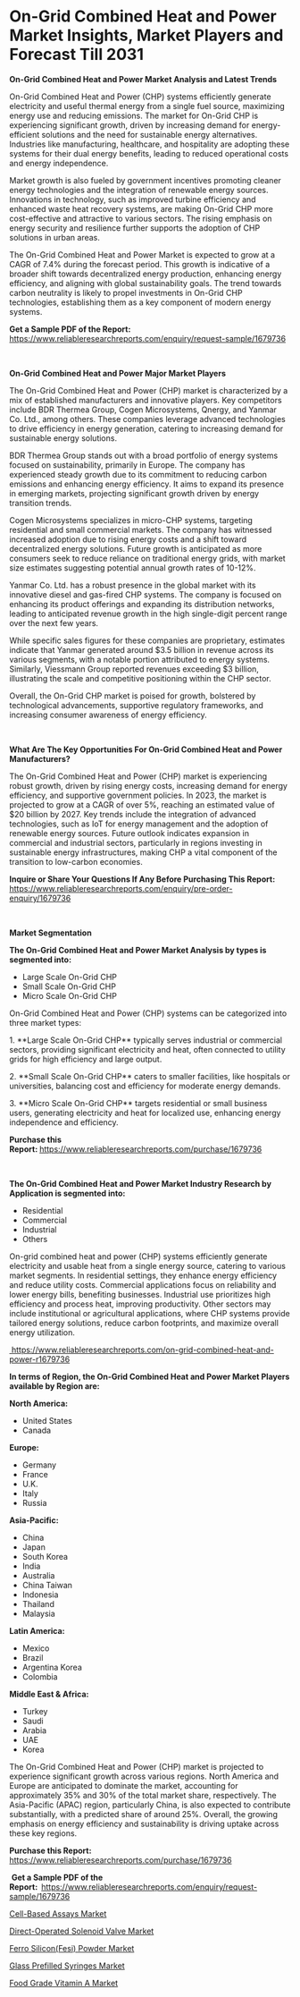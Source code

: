 <p><h1>On-Grid Combined Heat and Power Market Insights, Market Players and Forecast Till 2031</h1></p><p><strong>On-Grid Combined Heat and Power Market Analysis and Latest Trends</strong></p>
<p><p>On-Grid Combined Heat and Power (CHP) systems efficiently generate electricity and useful thermal energy from a single fuel source, maximizing energy use and reducing emissions. The market for On-Grid CHP is experiencing significant growth, driven by increasing demand for energy-efficient solutions and the need for sustainable energy alternatives. Industries like manufacturing, healthcare, and hospitality are adopting these systems for their dual energy benefits, leading to reduced operational costs and energy independence.</p><p>Market growth is also fueled by government incentives promoting cleaner energy technologies and the integration of renewable energy sources. Innovations in technology, such as improved turbine efficiency and enhanced waste heat recovery systems, are making On-Grid CHP more cost-effective and attractive to various sectors. The rising emphasis on energy security and resilience further supports the adoption of CHP solutions in urban areas.</p><p>The On-Grid Combined Heat and Power Market is expected to grow at a CAGR of 7.4% during the forecast period. This growth is indicative of a broader shift towards decentralized energy production, enhancing energy efficiency, and aligning with global sustainability goals. The trend towards carbon neutrality is likely to propel investments in On-Grid CHP technologies, establishing them as a key component of modern energy systems.</p></p>
<p><strong>Get a Sample PDF of the Report:&nbsp;</strong> <a href="https://www.reliableresearchreports.com/enquiry/request-sample/1679736?utm_campaign=9&utm_medium=2&utm_source=Github&utm_content=ia&utm_term=14102024&utm_id=on-grid-combined-heat-and-power">https://www.reliableresearchreports.com/enquiry/request-sample/1679736</a></p>
<p>&nbsp;</p>
<p><strong>On-Grid Combined Heat and Power Major Market Players</strong></p>
<p><p>The On-Grid Combined Heat and Power (CHP) market is characterized by a mix of established manufacturers and innovative players. Key competitors include BDR Thermea Group, Cogen Microsystems, Qnergy, and Yanmar Co. Ltd., among others. These companies leverage advanced technologies to drive efficiency in energy generation, catering to increasing demand for sustainable energy solutions.</p><p>BDR Thermea Group stands out with a broad portfolio of energy systems focused on sustainability, primarily in Europe. The company has experienced steady growth due to its commitment to reducing carbon emissions and enhancing energy efficiency. It aims to expand its presence in emerging markets, projecting significant growth driven by energy transition trends.</p><p>Cogen Microsystems specializes in micro-CHP systems, targeting residential and small commercial markets. The company has witnessed increased adoption due to rising energy costs and a shift toward decentralized energy solutions. Future growth is anticipated as more consumers seek to reduce reliance on traditional energy grids, with market size estimates suggesting potential annual growth rates of 10-12%.</p><p>Yanmar Co. Ltd. has a robust presence in the global market with its innovative diesel and gas-fired CHP systems. The company is focused on enhancing its product offerings and expanding its distribution networks, leading to anticipated revenue growth in the high single-digit percent range over the next few years.</p><p>While specific sales figures for these companies are proprietary, estimates indicate that Yanmar generated around $3.5 billion in revenue across its various segments, with a notable portion attributed to energy systems. Similarly, Viessmann Group reported revenues exceeding $3 billion, illustrating the scale and competitive positioning within the CHP sector.</p><p>Overall, the On-Grid CHP market is poised for growth, bolstered by technological advancements, supportive regulatory frameworks, and increasing consumer awareness of energy efficiency.</p></p>
<p>&nbsp;</p>
<p><strong>What Are The Key Opportunities For On-Grid Combined Heat and Power Manufacturers?</strong></p>
<p><p>The On-Grid Combined Heat and Power (CHP) market is experiencing robust growth, driven by rising energy costs, increasing demand for energy efficiency, and supportive government policies. In 2023, the market is projected to grow at a CAGR of over 5%, reaching an estimated value of $20 billion by 2027. Key trends include the integration of advanced technologies, such as IoT for energy management and the adoption of renewable energy sources. Future outlook indicates expansion in commercial and industrial sectors, particularly in regions investing in sustainable energy infrastructures, making CHP a vital component of the transition to low-carbon economies.</p></p>
<p><strong>Inquire or Share Your Questions If Any Before Purchasing This Report:</strong> <a href="https://www.reliableresearchreports.com/enquiry/pre-order-enquiry/1679736?utm_campaign=9&utm_medium=2&utm_source=Github&utm_content=ia&utm_term=14102024&utm_id=on-grid-combined-heat-and-power">https://www.reliableresearchreports.com/enquiry/pre-order-enquiry/1679736</a></p>
<p>&nbsp;</p>
<p><strong>Market Segmentation</strong></p>
<p><strong>The On-Grid Combined Heat and Power Market Analysis by types is segmented into:</strong></p>
<p><ul><li>Large Scale On-Grid CHP</li><li>Small Scale On-Grid CHP</li><li>Micro Scale On-Grid CHP</li></ul></p>
<p><p>On-Grid Combined Heat and Power (CHP) systems can be categorized into three market types: </p><p>1. **Large Scale On-Grid CHP** typically serves industrial or commercial sectors, providing significant electricity and heat, often connected to utility grids for high efficiency and large output.</p><p>2. **Small Scale On-Grid CHP** caters to smaller facilities, like hospitals or universities, balancing cost and efficiency for moderate energy demands.</p><p>3. **Micro Scale On-Grid CHP** targets residential or small business users, generating electricity and heat for localized use, enhancing energy independence and efficiency.</p></p>
<p><strong>Purchase this Report:&nbsp;</strong><a href="https://www.reliableresearchreports.com/purchase/1679736?utm_campaign=9&utm_medium=2&utm_source=Github&utm_content=ia&utm_term=14102024&utm_id=on-grid-combined-heat-and-power">https://www.reliableresearchreports.com/purchase/1679736</a></p>
<p>&nbsp;</p>
<p><strong>The On-Grid Combined Heat and Power Market Industry Research by Application is segmented into:</strong></p>
<p><ul><li>Residential</li><li>Commercial</li><li>Industrial</li><li>Others</li></ul></p>
<p><p>On-grid combined heat and power (CHP) systems efficiently generate electricity and usable heat from a single energy source, catering to various market segments. In residential settings, they enhance energy efficiency and reduce utility costs. Commercial applications focus on reliability and lower energy bills, benefiting businesses. Industrial use prioritizes high efficiency and process heat, improving productivity. Other sectors may include institutional or agricultural applications, where CHP systems provide tailored energy solutions, reduce carbon footprints, and maximize overall energy utilization.</p></p>
<p><a href="https://www.reliableresearchreports.com/on-grid-combined-heat-and-power-r1679736?utm_campaign=9&utm_medium=2&utm_source=Github&utm_content=ia&utm_term=14102024&utm_id=on-grid-combined-heat-and-power">&nbsp;https://www.reliableresearchreports.com/on-grid-combined-heat-and-power-r1679736</a></p>
<p><strong>In terms of Region, the On-Grid Combined Heat and Power Market Players available by Region are:</strong></p>
<p>
    <p> <strong> North America: </strong>
        <ul>
            <li>United States</li>
            <li>Canada</li>
        </ul>
        </p> 
    <p> <strong> Europe: </strong>
        <ul>
            <li>Germany</li>
            <li>France</li>
            <li>U.K.</li>
            <li>Italy</li>
            <li>Russia</li>
        </ul>
        </p> 
    <p> <strong> Asia-Pacific: </strong>
        <ul>
            <li>China</li>
            <li>Japan</li>
            <li>South Korea</li>
            <li>India</li>
            <li>Australia</li>
            <li>China Taiwan</li>
            <li>Indonesia</li>
            <li>Thailand</li>
            <li>Malaysia</li>
        </ul>
        </p> 
    <p> <strong> Latin America: </strong>
        <ul>
            <li>Mexico</li>
            <li>Brazil</li>
            <li>Argentina Korea</li>
            <li>Colombia</li>
        </ul>
        </p> 
    <p> <strong> Middle East & Africa: </strong>
        <ul>
            <li>Turkey</li>
            <li>Saudi</li>
            <li>Arabia</li>
            <li>UAE</li>
            <li>Korea</li>
        </ul>
    </p>
    </p>
<p><p>The On-Grid Combined Heat and Power (CHP) market is projected to experience significant growth across various regions. North America and Europe are anticipated to dominate the market, accounting for approximately 35% and 30% of the total market share, respectively. The Asia-Pacific (APAC) region, particularly China, is also expected to contribute substantially, with a predicted share of around 25%. Overall, the growing emphasis on energy efficiency and sustainability is driving uptake across these key regions.</p></p>
<p><strong>Purchase this Report: </strong><a href="https://www.reliableresearchreports.com/purchase/1679736?utm_campaign=9&utm_medium=2&utm_source=Github&utm_content=ia&utm_term=14102024&utm_id=on-grid-combined-heat-and-power">https://www.reliableresearchreports.com/purchase/1679736</a></p>
<p>&nbsp;<strong>Get a Sample PDF of the Report:&nbsp;&nbsp;</strong><a href="https://www.reliableresearchreports.com/enquiry/request-sample/1679736?utm_campaign=9&utm_medium=2&utm_source=Github&utm_content=ia&utm_term=14102024&utm_id=on-grid-combined-heat-and-power">https://www.reliableresearchreports.com/enquiry/request-sample/1679736</a></p>
<p><strong></strong></p>
<p><p><a href="https://github.com/hgf64gh/Market-Research-Report-List-1/blob/main/cell-based-assays-market.md?utm_campaign=9&utm_medium=2&utm_source=Github&utm_content=ia&utm_term=14102024&utm_id=on-grid-combined-heat-and-power">Cell-Based Assays Market</a></p><p><a href="https://www.linkedin.com/pulse/direct-operated-solenoid-valve-market-global-insights-sales-whgwf?utm_campaign=9&utm_medium=2&utm_source=Github&utm_content=ia&utm_term=14102024&utm_id=on-grid-combined-heat-and-power">Direct-Operated Solenoid Valve Market</a></p><p><a href="https://www.linkedin.com/pulse/market-forecast-global-ferro-siliconfesi-powder-trends-impact-vyqxf?utm_campaign=9&utm_medium=2&utm_source=Github&utm_content=ia&utm_term=14102024&utm_id=on-grid-combined-heat-and-power">Ferro Silicon(Fesi) Powder Market</a></p><p><a href="https://github.com/SanjidaMahmud54/Market-Research-Report-List-1/blob/main/glass-prefilled-syringes-market.md?utm_campaign=9&utm_medium=2&utm_source=Github&utm_content=ia&utm_term=14102024&utm_id=on-grid-combined-heat-and-power">Glass Prefilled Syringes Market</a></p><p><a href="https://www.linkedin.com/pulse/emerging-food-grade-vitamin-market-opportunities-analysis-wgjjf?utm_campaign=9&utm_medium=2&utm_source=Github&utm_content=ia&utm_term=14102024&utm_id=on-grid-combined-heat-and-power">Food Grade Vitamin A Market</a></p></p>